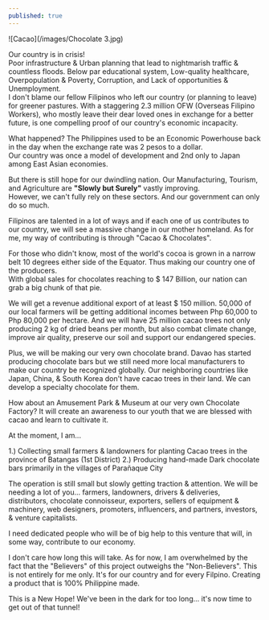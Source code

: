 ```yaml
---
published: true
---
```

![Cacao](/images/Chocolate 3.jpg)

Our country is in crisis!   
Poor infrastructure & Urban planning that lead to nightmarish traffic & countless floods. Below par educational system, Low-quality healthcare, Overpopulation & Poverty, Corruption, and Lack of opportunities & Unemployment.   
I don't blame our fellow Filipinos who left our country (or planning to leave) for greener pastures. 
With a staggering 2.3 million OFW (Overseas Filipino Workers), who mostly leave their dear loved ones in exchange for a better future, is one compelling proof of our country's economic incapacity. 

What happened? The Philippines used to be an Economic Powerhouse back in the day when the exchange rate was 2 pesos to a dollar.   
Our country was once a model of development and 2nd only to Japan among East Asian economies.

But there is still hope for our dwindling nation. Our Manufacturing, Tourism, and Agriculture are **"Slowly but Surely"** vastly improving.   
However, we can't fully rely on these sectors. And our government can only do so much. 

Filipinos are talented in a lot of ways and if each one of us contributes to our country, we will see a massive change in our mother homeland.
As for me, my way of contributing is through "Cacao & Chocolates". 

For those who didn't know, most of the world's cocoa is grown in a narrow belt 10 degrees either side of the Equator. Thus making our country one of the producers.   
With global sales for chocolates reaching to $ 147 Billion, our nation can grab a big chunk of that pie. 

We will get a revenue additional export of at least $ 150 million. 
50,000 of our local farmers will be getting additional incomes between Php 60,000 to Php 80,000 per hectare. 
And we will have 25 million cacao trees not only producing 2 kg of dried beans per month, but also combat climate change, improve air quality, preserve our soil and support our endangered species. 

Plus, we will be making our very own chocolate brand. Davao has started producing chocolate bars but we still need more local manufacturers to make our country be recognized globally. 
Our neighboring countries like Japan, China, & South Korea don't have cacao trees in their land. We can develop a specialty chocolate for them.

How about an Amusement Park & Museum at our very own Chocolate Factory? It will create an awareness to our youth that we are blessed with cacao and learn to cultivate it.

At the moment, I am... 

1.) Collecting small farmers & landowners for planting Cacao trees in the province of Batangas (1st District)
2.) Producing hand-made Dark chocolate bars primarily in the villages of Parañaque City 

The operation is still small but slowly getting traction & attention. We will be needing a lot of you... farmers, landowners, drivers & deliveries, distributors, chocolate connoisseur, exporters, sellers of equipment & machinery, web designers, promoters, influencers, and partners, investors, & venture capitalists.

I need dedicated people who will be of big help to this venture that will, in some way, contribute to our economy. 

I don't care how long this will take. As for now, I am overwhelmed by the fact that the "Believers" of this project outweighs the "Non-Believers".
This is not entirely for me only. It's for our country and for every Filpino. Creating a product that is 100% Philippine made.

This is a New Hope! We've been in the dark for too long... it's now time to get out of that tunnel! 
